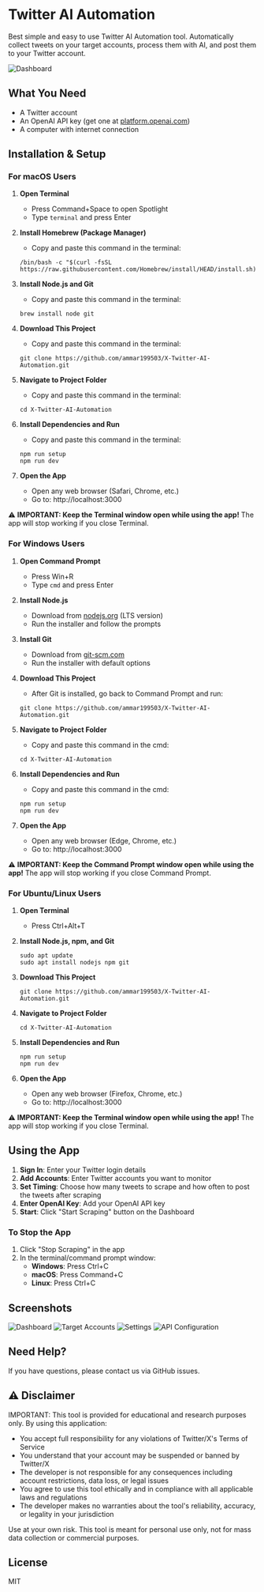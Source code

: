 # Twitter AI Automation

Best simple and easy to use Twitter AI Automation tool.
Automatically collect tweets on your target accounts, process them with AI, and post them to your Twitter account.

![Dashboard](screenshots/dashboard.png)

## What You Need
- A Twitter account
- An OpenAI API key (get one at [platform.openai.com](https://platform.openai.com/))
- A computer with internet connection

## Installation & Setup

### For macOS Users

1. **Open Terminal**
   - Press Command+Space to open Spotlight
   - Type `terminal` and press Enter

2. **Install Homebrew (Package Manager)**
   - Copy and paste this command in the terminal:
   ```
   /bin/bash -c "$(curl -fsSL https://raw.githubusercontent.com/Homebrew/install/HEAD/install.sh)"
   ```

3. **Install Node.js and Git**
   - Copy and paste this command in the terminal:
   ```
   brew install node git
   ```

4. **Download This Project**
   - Copy and paste this command in the terminal:
   ```
   git clone https://github.com/ammar199503/X-Twitter-AI-Automation.git
   ```

5. **Navigate to Project Folder**
   - Copy and paste this command in the terminal:
   ```
   cd X-Twitter-AI-Automation
   ```

6. **Install Dependencies and Run**
   - Copy and paste this command in the terminal:
   ```
   npm run setup
   npm run dev
   ```

7. **Open the App**
   - Open any web browser (Safari, Chrome, etc.)
   - Go to: http://localhost:3000

⚠️ **IMPORTANT: Keep the Terminal window open while using the app!** The app will stop working if you close Terminal.

### For Windows Users

1. **Open Command Prompt**
   - Press Win+R
   - Type `cmd` and press Enter

2. **Install Node.js**
   - Download from [nodejs.org](https://nodejs.org/) (LTS version)
   - Run the installer and follow the prompts

3. **Install Git**
   - Download from [git-scm.com](https://git-scm.com/download/win)
   - Run the installer with default options

4. **Download This Project**
   - After Git is installed, go back to Command Prompt and run:
   ```
   git clone https://github.com/ammar199503/X-Twitter-AI-Automation.git
   ```

5. **Navigate to Project Folder**
   - Copy and paste this command in the cmd:
   ```
   cd X-Twitter-AI-Automation
   ```

6. **Install Dependencies and Run**
   - Copy and paste this command in the cmd:
   ```
   npm run setup
   npm run dev
   ```

7. **Open the App**
   - Open any web browser (Edge, Chrome, etc.)
   - Go to: http://localhost:3000

⚠️ **IMPORTANT: Keep the Command Prompt window open while using the app!** The app will stop working if you close Command Prompt.

### For Ubuntu/Linux Users

1. **Open Terminal**
   - Press Ctrl+Alt+T

2. **Install Node.js, npm, and Git**
   ```
   sudo apt update
   sudo apt install nodejs npm git
   ```

3. **Download This Project**
   ```
   git clone https://github.com/ammar199503/X-Twitter-AI-Automation.git
   ```

4. **Navigate to Project Folder**
   ```
   cd X-Twitter-AI-Automation
   ```

5. **Install Dependencies and Run**
   ```
   npm run setup
   npm run dev
   ```

6. **Open the App**
   - Open any web browser (Firefox, Chrome, etc.)
   - Go to: http://localhost:3000

⚠️ **IMPORTANT: Keep the Terminal window open while using the app!** The app will stop working if you close Terminal.

## Using the App

1. **Sign In**: Enter your Twitter login details
2. **Add Accounts**: Enter Twitter accounts you want to monitor
3. **Set Timing**: Choose how many tweets to scrape and how often to post the tweets after       scraping
4. **Enter OpenAI Key**: Add your OpenAI API key
5. **Start**: Click "Start Scraping" button on the Dashboard

### To Stop the App
1. Click "Stop Scraping" in the app
2. In the terminal/command prompt window:
   - **Windows**: Press Ctrl+C
   - **macOS**: Press Command+C
   - **Linux**: Press Ctrl+C

## Screenshots

![Dashboard](screenshots/dashboard.png)
![Target Accounts](screenshots/Target-account-settings.png)
![Settings](screenshots/Scrapper-and-delay-settings.png)
![API Configuration](screenshots/API-Settings.png)

## Need Help?
If you have questions, please contact us via GitHub issues.

## ⚠️ Disclaimer

IMPORTANT: This tool is provided for educational and research purposes only. By using this application:

- You accept full responsibility for any violations of Twitter/X's Terms of Service
- You understand that your account may be suspended or banned by Twitter/X
- The developer is not responsible for any consequences including account restrictions, data loss, or legal issues
- You agree to use this tool ethically and in compliance with all applicable laws and regulations
- The developer makes no warranties about the tool's reliability, accuracy, or legality in your jurisdiction

Use at your own risk. This tool is meant for personal use only, not for mass data collection or commercial purposes.

## License
MIT
